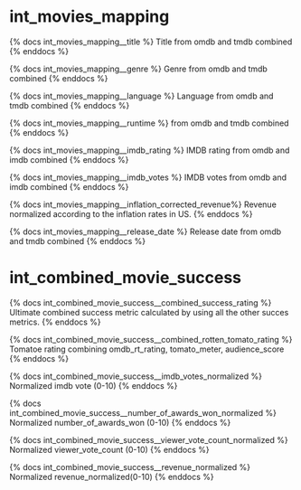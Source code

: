 # int_movies_mapping

{% docs int_movies_mapping__title %}
Title from omdb and tmdb combined
{% enddocs %}

{% docs int_movies_mapping__genre %}
Genre from omdb and tmdb combined
{% enddocs %}

{% docs int_movies_mapping__language %}
Language from omdb and tmdb combined
{% enddocs %}

{% docs int_movies_mapping__runtime %}
from omdb and tmdb combined
{% enddocs %}

{% docs int_movies_mapping__imdb_rating %}
IMDB rating from omdb and imdb combined
{% enddocs %}

{% docs int_movies_mapping__imdb_votes %}
IMDB votes from omdb and imdb combined
{% enddocs %}

{% docs int_movies_mapping__inflation_corrected_revenue%}
Revenue normalized according to the inflation rates in US.
{% enddocs %}

{% docs int_movies_mapping__release_date %}
Release date from omdb and tmdb combined
{% enddocs %}


# int_combined_movie_success

{% docs int_combined_movie_success__combined_success_rating %}
Ultimate combined success metric calculated by using all the other succes metrics.
{% enddocs %}

{% docs int_combined_movie_success__combined_rotten_tomato_rating %}
Tomatoe rating combining omdb_rt_rating, tomato_meter, audience_score
{% enddocs %}

{% docs int_combined_movie_success__imdb_votes_normalized %}
Normalized imdb vote (0-10)
{% enddocs %}

{% docs int_combined_movie_success__number_of_awards_won_normalized %}
Normalized number_of_awards_won (0-10)
{% enddocs %}

{% docs int_combined_movie_success__viewer_vote_count_normalized %}
Normalized viewer_vote_count (0-10)
{% enddocs %}

{% docs int_combined_movie_success__revenue_normalized %}
Normalized revenue_normalized(0-10)
{% enddocs %}

